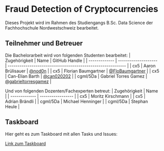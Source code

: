 # Fraud Detection of Cryptocurrencies

Dieses Projekt wird im Rahmen des Studiengangs B.Sc. Data Science der Fachhochschule Nordwestschweiz bearbeitet.

## Teilnehmer und Betreuer
Die Bachelorarbeit wird von folgenden Studenten bearbeitet:
| Zugehörigkeit | Name                 | GitHub Handle                                                | 
| ------------- | -------------------- | ------------------------------------------------------------ |
| cx5           | Aaron Brülisauer     | [@nod0n](https://github.com/nod0n)                           |
| cx5           | Florian Baumgartner  | [@FloBaumgartner](https://github.com/FloBaumgartner)         |
| cx5           | Can-Elian Barth      | [@can020202](https://github.com/can020202)                   |
| cgml/5Da      | Gabriel Torres Gamez | [@gabrieltorresgamez](https://github.com/gabrieltorresgamez) |

Und von folgenden Dozenten/Fachexperten betreut:
| Zugehörigkeit | Name              | 
| ------------- | ----------------- | 
| cx5           | Moritz Kirschmann |
| cx5           | Adrian Brändli    |
| cgml/5Da      | Michael Henninger |
| cgml/5Da      | Stephan Heule     | 

## Taskboard
Hier geht es zum Taskboard mit allen Tasks und Issues:

[Link zum Taskboard](https://github.com/orgs/CryptoFraudDetection/projects/1)
